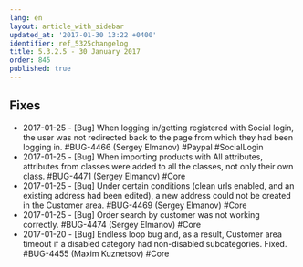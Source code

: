 ```yaml
---
lang: en
layout: article_with_sidebar
updated_at: '2017-01-30 13:22 +0400'
identifier: ref_5325changelog
title: 5.3.2.5 - 30 January 2017
order: 845
published: true
---
```

## Fixes

* 2017-01-25 - [Bug] When logging in/getting registered with Social login, the user was not redirected back to the page from which they had been logging in. #BUG-4466 (Sergey Elmanov) #Paypal #SocialLogin
* 2017-01-25 - [Bug] When importing products with All attributes, attributes from classes were added to all the classes, not only their own class. #BUG-4471 (Sergey Elmanov) #Core
* 2017-01-25 - [Bug] Under certain conditions (clean urls enabled, and an existing address had been edited), a new address could not be created in the Customer area. #BUG-4469 (Sergey Elmanov) #Core
* 2017-01-25 - [Bug] Order search by customer was not working correctly. #BUG-4474 (Sergey Elmanov) #Core
* 2017-01-20 - [Bug] Endless loop bug and, as a result, Customer area timeout if a disabled category had non-disabled subcategories. Fixed. #BUG-4455 (Maxim Kuznetsov) #Core
